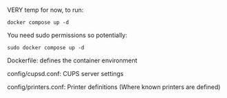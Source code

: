 VERY temp for now, to run: 
```
docker compose up -d
```

You need sudo permissions so potentially:
```
sudo docker compose up -d
```


Dockerfile: defines the container environment

config/cupsd.conf: CUPS server settings

config/printers.conf: Printer definitions (Where known printers are defined)

